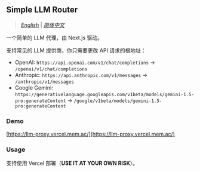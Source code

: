 ## Simple LLM Router

> [_English_](./README.md) | [_简体中文_](./README.zh_CN.md)

一个简单的 LLM 代理，由 Next.js 驱动。

支持常见的 LLM 提供商，你只需要更改 API 请求的根地址：

- OpenAI: `https://api.openai.com/v1/chat/completions` -> `/openai/v1/chat/completions`
- Anthropic: `https://api.anthropic.com/v1/messages` -> `/anthropic/v1/messages`
- Google Gemini: `https://generativelanguage.googleapis.com/v1beta/models/gemini-1.5-pro:generateContent` -> `/google/v1beta/models/gemini-1.5-pro:generateContent`

### Demo

[https://llm-proxy.vercel.mem.ac/](https://llm-proxy.vercel.mem.ac/)

### Usage

支持使用 Vercel 部署（**USE IT AT YOUR OWN RISK**）。
